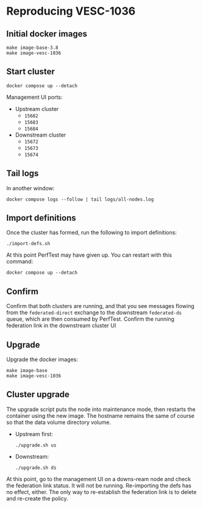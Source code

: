 # Reproducing VESC-1036

## Initial docker images

```
make image-base-3.8
make image-vesc-1036
```

## Start cluster

```
docker compose up --detach
```

Management UI ports:
* Upstream cluster
  * `15682`
  * `15683`
  * `15684`
* Downstream cluster
  * `15672`
  * `15673`
  * `15674`

## Tail logs

In another window:

```
docker compose logs --follow | tail logs/all-nodes.log
```

## Import definitions

Once the cluster has formed, run the following to import definitions:

```
./import-defs.sh
```

At this point PerfTest may have given up. You can restart with this command:

```
docker compose up --detach
```

## Confirm

Confirm that both clusters are running, and that you see messages flowing from
the `federated-direct` exchange to the downstream `federated-ds` queue, which
are then consumed by PerfTest. Confirm the running federation link in the
downstream cluster UI

## Upgrade

Upgrade the docker images:

```
make image-base
make image-vesc-1036
```

## Cluster upgrade

The upgrade script puts the node into maintenance mode, then restarts the
container using the new image. The hostname remains the same of course so that
the data volume directory volume.

* Upstream first:
    ```
    ./upgrade.sh us
    ```
* Downstream:
    ```
    ./upgrade.sh ds
    ```

At this point, go to the management UI on a downs-ream node and check the
federation link status. It will not be running. Re-importing the defs has no
effect, either. The only way to re-establish the federation link is to delete
and re-create the policy.
